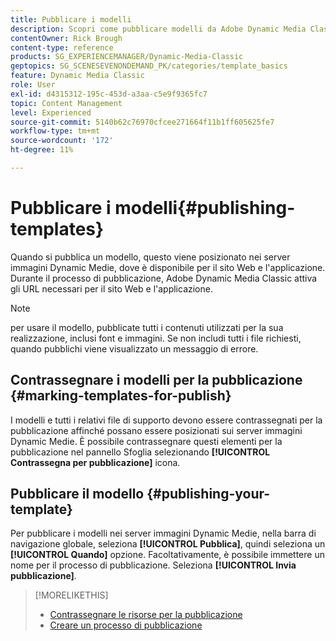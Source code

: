 ```yaml
---
title: Pubblicare i modelli
description: Scopri come pubblicare modelli da Adobe Dynamic Media Classic.
contentOwner: Rick Brough
content-type: reference
products: SG_EXPERIENCEMANAGER/Dynamic-Media-Classic
geptopics: SG_SCENESEVENONDEMAND_PK/categories/template_basics
feature: Dynamic Media Classic
role: User
exl-id: d4315312-195c-453d-a3aa-c5e9f9365fc7
topic: Content Management
level: Experienced
source-git-commit: 5140b62c76970cfcee271664f11b1ff605625fe7
workflow-type: tm+mt
source-wordcount: '172'
ht-degree: 11%

---
```


# Pubblicare i modelli{#publishing-templates}

Quando si pubblica un modello, questo viene posizionato nei server immagini Dynamic Medie, dove è disponibile per il sito Web e l&#39;applicazione. Durante il processo di pubblicazione, Adobe Dynamic Media Classic attiva gli URL necessari per il sito Web e l&#39;applicazione.

>[!NOTE]
>
>per usare il modello, pubblicate tutti i contenuti utilizzati per la sua realizzazione, inclusi font e immagini. Se non includi tutti i file richiesti, quando pubblichi viene visualizzato un messaggio di errore.

## Contrassegnare i modelli per la pubblicazione {#marking-templates-for-publish}

I modelli e tutti i relativi file di supporto devono essere contrassegnati per la pubblicazione affinché possano essere posizionati sui server immagini Dynamic Medie. È possibile contrassegnare questi elementi per la pubblicazione nel pannello Sfoglia selezionando **[!UICONTROL Contrassegna per pubblicazione]** icona.

## Pubblicare il modello {#publishing-your-template}

Per pubblicare i modelli nei server immagini Dynamic Medie, nella barra di navigazione globale, seleziona **[!UICONTROL Pubblica]**, quindi seleziona un **[!UICONTROL Quando]** opzione. Facoltativamente, è possibile immettere un nome per il processo di pubblicazione. Seleziona **[!UICONTROL Invia pubblicazione]**.

>[!MORELIKETHIS]
>
>* [Contrassegnare le risorse per la pubblicazione](publishing-files.md#publish_after_uploading)
>* [Creare un processo di pubblicazione](publishing-files.md#creating_a_publish_job)
